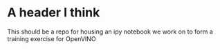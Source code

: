 # A header I think

This should be a repo for housing an ipy notebook we work on to form a training exercise for OpenVINO
